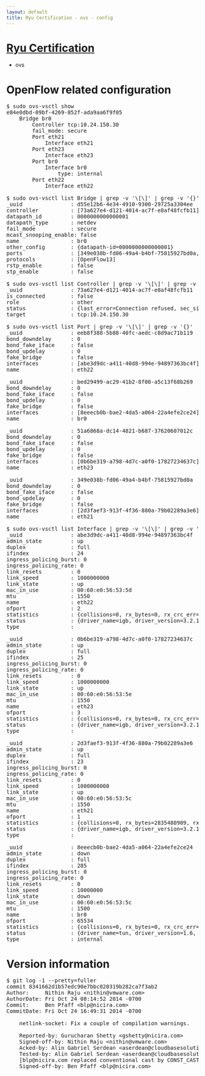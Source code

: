 ```yaml
---
layout: default
title: Ryu Certification - ovs - config
---
```

# [Ryu Certification](http://osrg.github.io/ryu/certification.html)
* ovs 

# OpenFlow related configuration
<pre>
$ sudo ovs-vsctl show
e84e0dbd-09bf-4269-852f-ada9aa6f9f05
    Bridge br0
        Controller tcp:10.24.150.30
        fail_mode: secure
        Port eth21
            Interface eth21
        Port eth23
            Interface eth23
        Port br0
            Interface br0
                type: internal
        Port eth22
            Interface eth22

$ sudo ovs-vsctl list Bridge | grep -v '\[\]' | grep -v '{}'
_uuid               : d55e12b6-4e34-4910-9300-29725a3304ee
controller          : [73a627e4-d121-4014-ac7f-e8af48fcfb11]
datapath_id         : 0000000000000001
datapath_type       : netdev
fail_mode           : secure
mcast_snooping_enable: false
name                : br0
other_config        : {datapath-id=0000000000000001}
ports               : [349e038b-fd06-49a4-b4bf-75815927bd0a, 51a6868a-dc14-4821-b687-37620607012c, bed29499-ac29-41b2-8f00-a5c13f68b269, eeb8f388-5b88-40fc-aedc-c8d9ac71b119]
protocols           : [OpenFlow13]
rstp_enable         : false
stp_enable          : false

$ sudo ovs-vsctl list Controller | grep -v '\[\]' | grep -v '{}'
_uuid               : 73a627e4-d121-4014-ac7f-e8af48fcfb11
is_connected        : false
role                : other
status              : {last_error=Connection refused, sec_since_connect=681, sec_since_disconnect=6, state=BACKOFF}
target              : tcp:10.24.150.30

$ sudo ovs-vsctl list Port | grep -v '\[\]' | grep -v '{}'
_uuid               : eeb8f388-5b88-40fc-aedc-c8d9ac71b119
bond_downdelay      : 0
bond_fake_iface     : false
bond_updelay        : 0
fake_bridge         : false
interfaces          : [abe3d9dc-a411-40d8-994e-94897363bc4f]
name                : eth22

_uuid               : bed29499-ac29-41b2-8f00-a5c13f68b269
bond_downdelay      : 0
bond_fake_iface     : false
bond_updelay        : 0
fake_bridge         : false
interfaces          : [8eeecb0b-bae2-4da5-a064-22a4efe2ce24]
name                : br0

_uuid               : 51a6868a-dc14-4821-b687-37620607012c
bond_downdelay      : 0
bond_fake_iface     : false
bond_updelay        : 0
fake_bridge         : false
interfaces          : [0b6be319-a798-4d7c-a0f0-17827234637c]
name                : eth23

_uuid               : 349e038b-fd06-49a4-b4bf-75815927bd0a
bond_downdelay      : 0
bond_fake_iface     : false
bond_updelay        : 0
fake_bridge         : false
interfaces          : [2d3faef3-913f-4f36-880a-79b02289a3e6]
name                : eth21

$ sudo ovs-vsctl list Interface | grep -v '\[\]' | grep -v '{}'
_uuid               : abe3d9dc-a411-40d8-994e-94897363bc4f
admin_state         : up
duplex              : full
ifindex             : 24
ingress_policing_burst: 0
ingress_policing_rate: 0
link_resets         : 0
link_speed          : 1000000000
link_state          : up
mac_in_use          : 00:60:e0:56:53:5d
mtu                 : 1550
name                : eth22
ofport              : 2
statistics          : {collisions=0, rx_bytes=0, rx_crc_err=0, rx_dropped=0, rx_errors=0, rx_frame_err=0, rx_over_err=0, rx_packets=0, tx_bytes=2728695172, tx_dropped=0, tx_errors=0, tx_packets=104942164}
status              : {driver_name=igb, driver_version=3.2.10-k, firmware_version=2.10-9}
type                : 

_uuid               : 0b6be319-a798-4d7c-a0f0-17827234637c
admin_state         : up
duplex              : full
ifindex             : 25
ingress_policing_burst: 0
ingress_policing_rate: 0
link_resets         : 0
link_speed          : 1000000000
link_state          : up
mac_in_use          : 00:60:e0:56:53:5e
mtu                 : 1550
name                : eth23
ofport              : 3
statistics          : {collisions=0, rx_bytes=0, rx_crc_err=0, rx_dropped=0, rx_errors=0, rx_frame_err=0, rx_over_err=0, rx_packets=0, tx_bytes=4002340408, tx_dropped=0, tx_errors=0, tx_packets=8394850}
status              : {driver_name=igb, driver_version=3.2.10-k, firmware_version=2.10-9}
type                : 

_uuid               : 2d3faef3-913f-4f36-880a-79b02289a3e6
admin_state         : up
duplex              : full
ifindex             : 23
ingress_policing_burst: 0
ingress_policing_rate: 0
link_resets         : 0
link_speed          : 1000000000
link_state          : up
mac_in_use          : 00:60:e0:56:53:5c
mtu                 : 1550
name                : eth21
ofport              : 1
statistics          : {collisions=0, rx_bytes=2835480909, rx_crc_err=0, rx_dropped=0, rx_errors=0, rx_frame_err=0, rx_over_err=0, rx_packets=170922875, tx_bytes=0, tx_dropped=0, tx_errors=0, tx_packets=0}
status              : {driver_name=igb, driver_version=3.2.10-k, firmware_version=2.10-9}
type                : 

_uuid               : 8eeecb0b-bae2-4da5-a064-22a4efe2ce24
admin_state         : down
duplex              : full
ifindex             : 285
ingress_policing_burst: 0
ingress_policing_rate: 0
link_resets         : 0
link_speed          : 10000000
link_state          : down
mac_in_use          : 00:60:e0:56:53:5c
mtu                 : 1500
name                : br0
ofport              : 65534
statistics          : {collisions=0, rx_bytes=0, rx_crc_err=0, rx_dropped=0, rx_errors=0, rx_frame_err=0, rx_over_err=0, rx_packets=0, tx_bytes=0, tx_dropped=0, tx_errors=0, tx_packets=0}
status              : {driver_name=tun, driver_version=1.6, firmware_version=N/A}
type                : internal
</pre>

# Version information
<pre>
$ git log -1 --pretty=fuller
commit 8341662d1b57edc90e7bbc020319b282ca7f3ab2
Author:     Nithin Raju &lt;nithin@vmware.com&gt;
AuthorDate: Fri Oct 24 08:14:52 2014 -0700
Commit:     Ben Pfaff &lt;blp@nicira.com&gt;
CommitDate: Fri Oct 24 16:49:31 2014 -0700

    netlink-socket: Fix a couple of compilation warnings.
    
    Reported-by: Gurucharan Shetty &lt;gshetty@nicira.com&gt;
    Signed-off-by: Nithin Raju &lt;nithin@vmware.com&gt;
    Acked-by: Alin Gabriel Serdean &lt;aserdean@cloudbasesolutions.com&gt;
    Tested-by: Alin Gabriel Serdean &lt;aserdean@cloudbasesolutions.com&gt;
    [blp@nicira.com replaced conventional cast by CONST_CAST]
    Signed-off-by: Ben Pfaff &lt;blp@nicira.com&gt;
</pre>

